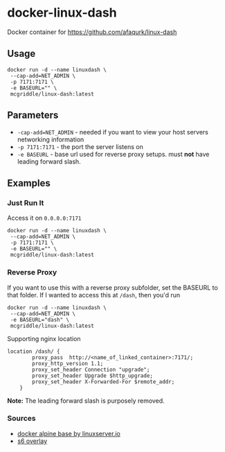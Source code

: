 # docker-linux-dash

Docker container for https://github.com/afaqurk/linux-dash


## Usage

```
docker run -d --name linuxdash \
 --cap-add=NET_ADMIN \
 -p 7171:7171 \
 -e BASEURL="" \
 mcgriddle/linux-dash:latest
```

## Parameters
* `-cap-add=NET_ADMIN` - needed if you want to view your host servers networking information
* `-p 7171:7171` - the port the server listens on
* `-e BASEURL` - base url used for reverse proxy setups. must **not** have leading forward slash.


## Examples

### Just Run It

Access it on `0.0.0.0:7171`

```
docker run -d --name linuxdash \
 --cap-add=NET_ADMIN \
 -p 7171:7171 \
 -e BASEURL="" \
 mcgriddle/linux-dash:latest
```


### Reverse Proxy

If you want to use this with a reverse proxy subfolder, set the BASEURL to that folder. If I wanted to access this at `/dash`, then you'd run 

```
docker run -d --name linuxdash \
 --cap-add=NET_ADMIN \
 -e BASEURL="dash" \
 mcgriddle/linux-dash:latest
```

Supporting nginx location
```
location /dash/ {
        proxy_pass  http://<name_of_linked_container>:7171/;
        proxy_http_version 1.1;
        proxy_set_header Connection "upgrade";
        proxy_set_header Upgrade $http_upgrade;
        proxy_set_header X-Forwarded-For $remote_addr;
    }
```

**Note:** The leading forward slash is purposely removed.


### Sources

* [docker alpine base by linuxserver.io](https://github.com/linuxserver/docker-baseimage-alpine)
* [s6 overlay](https://github.com/just-containers/s6-overlay)
